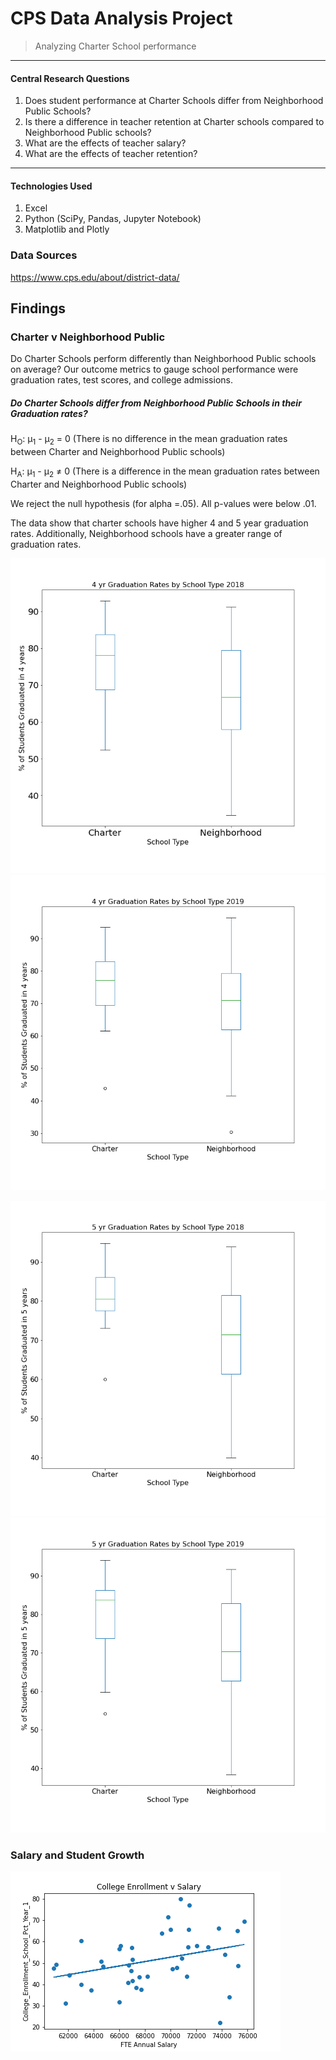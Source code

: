 # CPS Data Analysis Project

>Analyzing Charter School performance

---

#### Central Research Questions
1. Does student performance at Charter Schools differ from Neighborhood Public Schools?
2. Is there a difference in teacher retention at Charter schools compared to Neighborhood Public schools?
3. What are the effects of teacher salary?
4. What are the effects of teacher retention?

---

#### Technologies Used
1. Excel
2. Python (SciPy, Pandas, Jupyter Notebook)
3. Matplotlib and Plotly

### Data Sources
https://www.cps.edu/about/district-data/

## Findings

### Charter v Neighborhood Public

Do Charter Schools perform differently than Neighborhood Public schools on average? Our outcome metrics to gauge school performance were graduation rates, test scores, and college admissions.

##### Do Charter Schools differ from Neighborhood Public Schools in their Graduation rates?

H<sub>O</sub>: µ<sub>1</sub> - µ<sub>2</sub> = 0 (There is no difference in the mean graduation rates between Charter and Neighborhood Public schools)

H<sub>A</sub>: µ<sub>1</sub> - µ<sub>2</sub> ≠ 0 (There is a difference in the mean graduation rates between Charter and Neighborhood Public schools)

We reject the null hypothesis (for alpha =.05). All p-values were below .01.

The data show that charter schools have higher 4 and 5 year graduation rates. Additionally, Neighborhood schools have a greater range of graduation rates.

![alt text](https://github.com/RiverJAM/CPS_Data_Analysis/blob/main/output_data/Grad41vST_2018.png "figure 1")
![alt text](https://github.com/RiverJAM/CPS_Data_Analysis/blob/main/output_data/Grad41vST_2019.png "figure 2")

![alt text](https://github.com/RiverJAM/CPS_Data_Analysis/blob/main/output_data/2018Grad5vST.png "figure 3")
![alt text](https://github.com/RiverJAM/CPS_Data_Analysis/blob/main/output_data/2019Grad5vST.png "figure 4")


### Salary and Student Growth

![alt text](https://github.com/RiverJAM/CPS_Data_Analysis/blob/main/output_data/CollegeEnvSalary.png)

